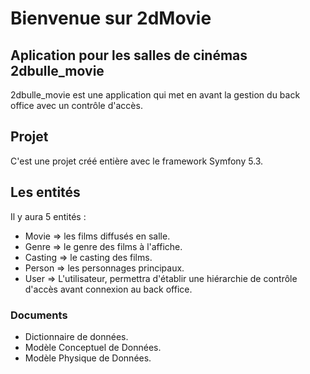 # Bienvenue sur 2dMovie
## Aplication pour les salles de cinémas 2dbulle_movie

2dbulle_movie est une application qui met en avant la gestion du back office
avec un contrôle d'accès.

## Projet
C'est une projet créé entière avec le framework Symfony 5.3.

## Les entités
 Il y  aura 5 entités :
- Movie => les films diffusés en salle.
- Genre => le genre des films à l'affiche.
- Casting => le casting des films.
- Person => les personnages principaux.
- User => L'utilisateur, permettra d'établir une hiérarchie de contrôle d'accès avant connexion au back office.

### Documents
- Dictionnaire de données.
- Modèle Conceptuel de Données.
- Modèle Physique de Données.